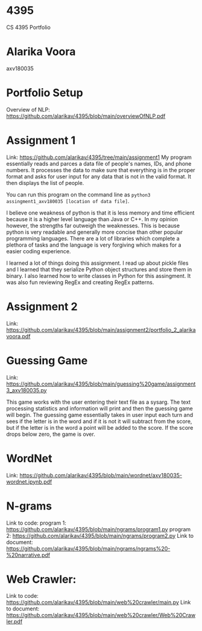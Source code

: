 # 4395
CS 4395 Portfolio

# Alarika Voora 
axv180035

# Portfolio Setup 
Overview of NLP: https://github.com/alarikav/4395/blob/main/overviewOfNLP.pdf

# Assignment 1 
Link: https://github.com/alarikav/4395/tree/main/assignment1
My program essentially reads and parces a data file of people's names, IDs, and phone numbers. It processes the data to make sure that everything is in the proper format and asks for user input for any data that is not in the valid format. It then displays the list of people. 

You can run this program on the command line as `python3 assingment1_axv180035 [location of data file]`.

I believe one weakness of python is that it is less memory and time efficient because it is a higher level language than Java or C++. In my opinion however, the strengths far outweigh the weaknesses. This is because python is very readable and generally more concise than other popular programming languages. There are a lot of libraries which complete a plethora of tasks and the language is very forgiving which makes for a easier coding experience. 

I learned a lot of things doing this assignment. I read up about pickle files and I learned that they serialize Python object structures and store them in binary. I also learned how to write classes in Python for this assingment. It was also fun reviewing RegEx and creating RegEx patterns.  

# Assignment 2
Link: https://github.com/alarikav/4395/blob/main/assignment2/portfolio_2_alarikavoora.pdf

# Guessing Game 
Link: https://github.com/alarikav/4395/blob/main/guessing%20game/assignment3_axv180035.py

This game works with the user entering their text file as a sysarg. The text processing statistics and information will print and then the guessing game will begin. The guessing game essentially takes in user input each turn and sees if the letter is in the word and if it is not it will subtract from the score, but if the letter is in the word a point will be added to the score. If the score drops below zero, the game is over. 

# WordNet 
Link: https://github.com/alarikav/4395/blob/main/wordnet/axv180035-wordnet.ipynb.pdf

# N-grams 
Link to code:
  program 1: https://github.com/alarikav/4395/blob/main/ngrams/program1.py
  program 2: https://github.com/alarikav/4395/blob/main/ngrams/program2.py
Link to document: https://github.com/alarikav/4395/blob/main/ngrams/ngrams%20-%20narrative.pdf

# Web Crawler: 
Link to code: https://github.com/alarikav/4395/blob/main/web%20crawler/main.py
Link to document: https://github.com/alarikav/4395/blob/main/web%20crawler/Web%20Crawler.pdf
